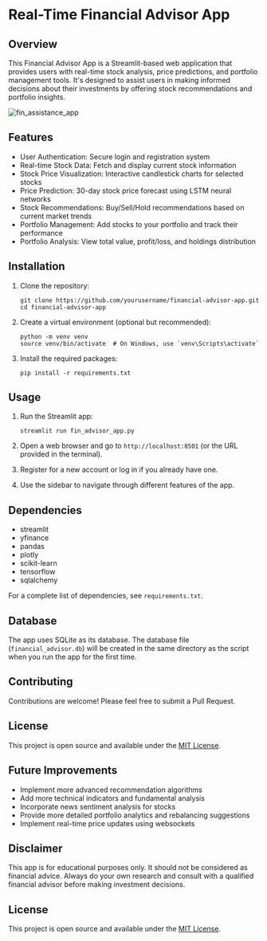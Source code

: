# Real-Time Financial Advisor App

## Overview

This Financial Advisor App is a Streamlit-based web application that provides users with real-time stock analysis, price predictions, and portfolio management tools. It's designed to assist users in making informed decisions about their investments by offering stock recommendations and portfolio insights.

![fin_assistance_app](https://github.com/user-attachments/assets/b14852d7-6dfa-4c78-bb9d-83ed3bb00e7b)



## Features

- User Authentication: Secure login and registration system
- Real-time Stock Data: Fetch and display current stock information
- Stock Price Visualization: Interactive candlestick charts for selected stocks
- Price Prediction: 30-day stock price forecast using LSTM neural networks
- Stock Recommendations: Buy/Sell/Hold recommendations based on current market trends
- Portfolio Management: Add stocks to your portfolio and track their performance
- Portfolio Analysis: View total value, profit/loss, and holdings distribution

## Installation

1. Clone the repository:
   ```
   git clone https://github.com/yourusername/financial-advisor-app.git
   cd financial-advisor-app
   ```

2. Create a virtual environment (optional but recommended):
   ```
   python -m venv venv
   source venv/bin/activate  # On Windows, use `venv\Scripts\activate`
   ```

3. Install the required packages:
   ```
   pip install -r requirements.txt
   ```

## Usage

1. Run the Streamlit app:
   ```
   streamlit run fin_advisor_app.py
   ```

2. Open a web browser and go to `http://localhost:8501` (or the URL provided in the terminal).

3. Register for a new account or log in if you already have one.

4. Use the sidebar to navigate through different features of the app.

## Dependencies

- streamlit
- yfinance
- pandas
- plotly
- scikit-learn
- tensorflow
- sqlalchemy

For a complete list of dependencies, see `requirements.txt`.

## Database

The app uses SQLite as its database. The database file (`financial_advisor.db`) will be created in the same directory as the script when you run the app for the first time.

## Contributing

Contributions are welcome! Please feel free to submit a Pull Request.

## License

This project is open source and available under the [MIT License](LICENSE).

## Future Improvements

- Implement more advanced recommendation algorithms
- Add more technical indicators and fundamental analysis
- Incorporate news sentiment analysis for stocks
- Provide more detailed portfolio analytics and rebalancing suggestions
- Implement real-time price updates using websockets

## Disclaimer

This app is for educational purposes only. It should not be considered as financial advice. Always do your own research and consult with a qualified financial advisor before making investment decisions.

## License

This project is open source and available under the [MIT License](LICENSE).
